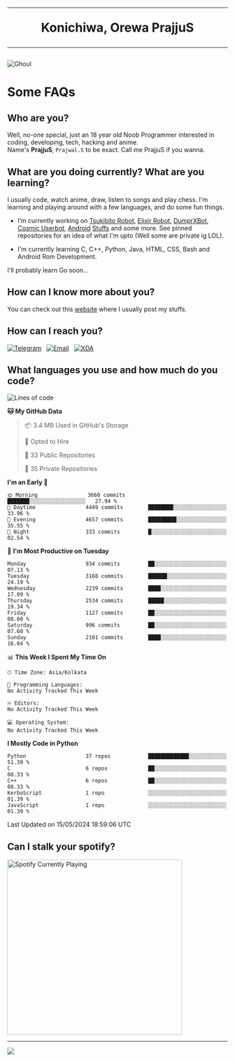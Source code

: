 <h1 align="center"><hr>Konichiwa, Orewa PrajjuS<hr></h1>


<img src="https://telegra.ph/file/6041d22c64479ee5ff802.jpg" alt="Ghoul"/>


<h1>Some FAQs</h1>


<h2>Who are you?</h2>

Well, no-one special, just an 18 year old Noob Programmer interested in coding, developing, tech, hacking and anime.
<br>
Name's <b>PrajjuS</b>, <code>Prajwal.S</code> to be exact. Call me PrajjuS if you wanna.


<h2>What are you doing currently? What are you learning?</h2>

I usually code, watch anime, draw, listen to songs and play chess. I'm learning and playing around with a few languages, and do some fun things.

- I’m currently working on <a href="Https://t.me/PrajjuSAssistantBot">Tsukibito Robot</a>, <a href="https://t.me/projectelixir_bot">Elixir Robot</a>, <a href="https://t.me/DumprXBot">DumprXBot</a>, <a href="https://github.com/SkyLab-Devs/CosmicUserbot">Cosmic Userbot</a>, <a href="https://github.com/Noob-OS">Android</a> <a href="https://github.com/PrajjuS/device_xiaomi_vince">Stuffs</a> and some more. See pinned repositories for an idea of what I'm upto (Well some are private ig LOL).

- I'm currently learning C, C++, Python, Java, HTML, CSS, Bash and Android Rom Development.

I'll probably learn Go soon...


<h2>How can I know more about you?</h2>

You can check out this <a href="https://prajjus.website">website</a> where I usually post my stuffs.


<h2>How can I reach you?</h2>

<a href="https://t.me/PrajjuS"><img src="https://img.shields.io/badge/PrajjuS-2CA5E0?style=flat-square&logo=telegram&logoColor=white" alt="Telegram"/></a>&nbsp;&nbsp;&nbsp;<a href="theprajjus@gmail.com"><img src="https://img.shields.io/badge/theprajjus@gmail.com-D14836?style=flat-square&logo=gmail&logoColor=white" alt="Email"/></a>&nbsp;&nbsp;&nbsp;<a href="https://forum.xda-developers.com/m/prajjus.10388799/"><img src="https://img.shields.io/badge/PrajjuS-F59714?style=flat-square&logo=xda-developers&logoColor=white" alt="XDA"/></a>


<h2>What languages you use and how much do you code?</h2>

<!--START_SECTION:waka-->
![Lines of code](https://img.shields.io/badge/From%20Hello%20World%20I%27ve%20Written-344.8%20thousand%20lines%20of%20code-blue)

**🐱 My GitHub Data** 

> 📦 3.4 MB Used in GitHub's Storage 
 > 
> 💼 Opted to Hire
 > 
> 📜 33 Public Repositories 
 > 
> 🔑 35 Private Repositories 
 > 
**I'm an Early 🐤** 

```text
🌞 Morning                3660 commits        ███████░░░░░░░░░░░░░░░░░░   27.94 % 
🌆 Daytime                4449 commits        ████████░░░░░░░░░░░░░░░░░   33.96 % 
🌃 Evening                4657 commits        █████████░░░░░░░░░░░░░░░░   35.55 % 
🌙 Night                  333 commits         █░░░░░░░░░░░░░░░░░░░░░░░░   02.54 % 
```
📅 **I'm Most Productive on Tuesday** 

```text
Monday                   934 commits         ██░░░░░░░░░░░░░░░░░░░░░░░   07.13 % 
Tuesday                  3168 commits        ██████░░░░░░░░░░░░░░░░░░░   24.19 % 
Wednesday                2239 commits        ████░░░░░░░░░░░░░░░░░░░░░   17.09 % 
Thursday                 2534 commits        █████░░░░░░░░░░░░░░░░░░░░   19.34 % 
Friday                   1127 commits        ██░░░░░░░░░░░░░░░░░░░░░░░   08.60 % 
Saturday                 996 commits         ██░░░░░░░░░░░░░░░░░░░░░░░   07.60 % 
Sunday                   2101 commits        ████░░░░░░░░░░░░░░░░░░░░░   16.04 % 
```


📊 **This Week I Spent My Time On** 

```text
🕑︎ Time Zone: Asia/Kolkata

💬 Programming Languages: 
No Activity Tracked This Week

🔥 Editors: 
No Activity Tracked This Week

💻 Operating System: 
No Activity Tracked This Week
```

**I Mostly Code in Python** 

```text
Python                   37 repos            █████████████░░░░░░░░░░░░   51.39 % 
C                        6 repos             ██░░░░░░░░░░░░░░░░░░░░░░░   08.33 % 
C++                      6 repos             ██░░░░░░░░░░░░░░░░░░░░░░░   08.33 % 
KerboScript              1 repo              ░░░░░░░░░░░░░░░░░░░░░░░░░   01.39 % 
JavaScript               1 repo              ░░░░░░░░░░░░░░░░░░░░░░░░░   01.39 % 
```




 Last Updated on 15/05/2024 18:59:06 UTC
<!--END_SECTION:waka-->


<h2>Can I stalk your spotify?</h2>

<a href="https://open.spotify.com/user/cotgk31v4nhw20gs5adb29jq5"><img src="https://spotify-readme-prajjus.vercel.app/api?theme=dark&rainbow=true" alt="Spotify Currently Playing" width="400px"/></a>


<hr>


<img src="https://komarev.com/ghpvc/?username=prajjus&label=Profile%20Views&color=000000&style=flat">
